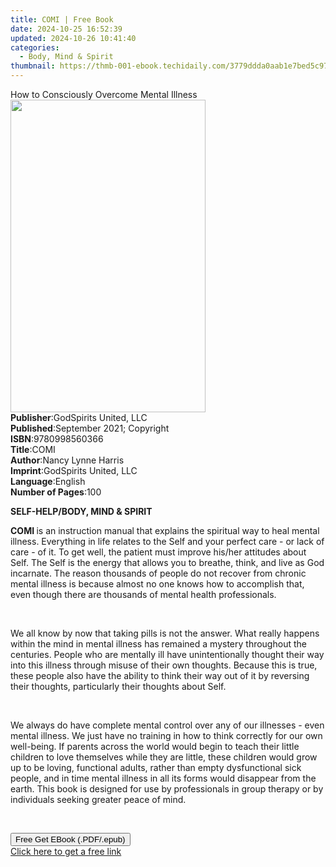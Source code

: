 ```yaml
---
title: COMI | Free Book
date: 2024-10-25 16:52:39
updated: 2024-10-26 10:41:40
categories:
  - Body, Mind & Spirit
thumbnail: https://thmb-001-ebook.techidaily.com/3779ddda0aab1e7bed5c97b8fc4c21895f3e2eebb83960a02f2fed885e749083.jpg
---
```

<main id="book-container">
  <div class="flex flex-col">
    <div class="book-brief flex-1 py-6 px-4 sm:p-6 md:py-10 md:px-8">
      <!-- brief-->
      <div class="book-brief-main">
        How to Consciously Overcome Mental Illness
      </div>
    </div>
    <div
      class="book-meta-info flex-1 grid gap-4 col-start-1 col-end-3 row-start-1 sm:mb-6 sm:grid-cols-4 lg:gap-6 lg:col-start-2 lg:row-end-6 lg:row-span-6 lg:mb-0"
    >
      <div
        class="book-meta-info-left place-content-center mt-4 p-4 text-sm leading-6 col-start-2 col-span-2 dark:text-slate-400"
      >
        <img
          class="w-full h-500 object-cover rounded-lg sm:h-255 sm:col-span-2 lg:col-span-full"
          src="https://img-001-ebook.techidaily.com/b4a2431ba7135fa2f1b5db1ecd0f67fb56574e3baa6ef8d6dc6ff84538d0260c.jpg"
          alt=""
          width="312"
          height="500"
        />
      </div>
      <div
        class="book-meta-info-right mt-2 col-start-1 row-start-2 col-span-3 self-center"
      >
        <!-- meta data  -->
        <div class="flex flex-col px-4 md:px-8">
          <div class="flex-1">
            <strong>Publisher</strong>:<span class="px-2"
              >GodSpirits United, LLC</span
            >
          </div>
          <div class="flex-1">
            <strong>Published</strong>:<span class="px-2"
              >September 2021; Copyright</span
            >
          </div>
          <div class="flex-1">
            <strong>ISBN</strong>:<span class="px-2">9780998560366</span>
          </div>
          <div class="flex-1">
            <strong>Title</strong>:<span class="px-2">COMI</span>
          </div>
          <div class="flex-1">
            <strong>Author</strong>:<span class="px-2">Nancy Lynne Harris</span>
          </div>
          <div class="flex-1">
            <strong>Imprint</strong>:<span class="px-2"
              >GodSpirits United, LLC</span
            >
          </div>
          <div class="flex-1">
            <strong>Language</strong>:<span class="px-2">English</span>
          </div>
          <div class="flex-1">
            <strong>Number of Pages</strong>:<span class="px-2">100</span>
          </div>
        </div>
      </div>
    </div>
    <div class="book-description flex-1 py-6 px-4 sm:p-6 md:py-10 md:px-8">
      <div class="book-description-main">
        <div accordion-content="" id="description">
          <p><strong>SELF-HELP/BODY, MIND &amp; SPIRIT</strong></p>
          <p><strong></strong></p>
          <p>
            <strong>COMI </strong>is an instruction manual that explains the
            spiritual way to heal mental illness. Everything in life relates to
            the Self and your perfect care - or lack of care - of it. To get
            well, the patient must improve his/her attitudes about Self. The
            Self is the energy that allows you to breathe, think, and live as
            God incarnate. The reason thousands of people do not recover from
            chronic mental illness is because almost no one knows how to
            accomplish that, even though there are thousands of mental health
            professionals.
          </p>
          <p><br /></p>
          <p>
            We all know by now that taking pills is not the answer. What really
            happens within the mind in mental illness has remained a mystery
            throughout the centuries. People who are mentally ill have
            unintentionally thought their way into this illness through misuse
            of their own thoughts. Because this is true, these people also have
            the ability to think their way out of it by reversing their
            thoughts, particularly their thoughts about Self.
          </p>
          <p><br /></p>
          <p>
            We always do have complete mental control over any of our illnesses
            - even mental illness. We just have no training in how to think
            correctly for our own well-being. If parents across the world would
            begin to teach their little children to love themselves while they
            are little, these children would grow up to be loving, functional
            adults, rather than empty dysfunctional sick people, and in time
            mental illness in all its forms would disappear from the earth. This
            book is designed for use by professionals in group therapy or by
            individuals seeking greater peace of mind.
          </p>
          <p><br /></p>
        </div>
        <div class="accordion-fader"></div>
      </div>
    </div>
    <div class="book-excerpts flex-1 py-6 px-4 sm:p-6 md:py-10 md:px-8"></div>
    <div
      class="book-about-author flex-1 py-6 px-4 sm:p-6 md:py-10 md:px-8"
    ></div>
    <div class="book-free-get flex-1 py-6 px-4 sm:p-6 md:py-10 md:px-8">
      <button
        id="btn-free-get"
        class="bg-blue-500 hover:bg-blue-700 text-white font-bold py-2 px-4 rounded"
      >
        Free Get EBook (.PDF/.epub)
      </button>
      <div id="countdown-display" class="px-2 text-lg mt-2"></div>
      <a
        id="free-link"
        class="hidden bg-blue-500 hover:bg-blue-700 text-white font-bold py-2 px-4 rounded"
        href="https://www.ebooks.com/en-us/book/210394851/comi/nancy-lynne-harris/"
        target="_blank"
        >Click here to get a free link</a
      >
    </div>
    <script>
      let countdownTime = 0;
      let countdownInterval = null;
      document
        .getElementById('btn-free-get')
        .addEventListener('click', startCountdown);
      function startCountdown() {
        countdownTime = new Date().getTime() + 60000 * 3;
        countdownInterval = setInterval(updateCountdown, 1000);
        document.getElementById('btn-free-get').disabled = true;
        document
          .getElementById('btn-free-get')
          .classList.add('bg-gray-500', 'cursor-not-allowed');
      }
      function updateCountdown() {
        let currentTime = new Date().getTime();
        let timeLeft = countdownTime - currentTime;
        let secondsLeft = Math.floor(timeLeft / 1000);
        document.getElementById('countdown-display').innerHTML =
          `Remaining time: ${secondsLeft} seconds.`;
        if (secondsLeft <= 0) {
          clearInterval(countdownInterval);
          document.getElementById('btn-free-get').classList.add('hidden');
          document.getElementById('free-link').classList.remove('hidden');
          document.getElementById('countdown-display').innerHTML = '';
        }
      }
    </script>
  </div>
</main>
